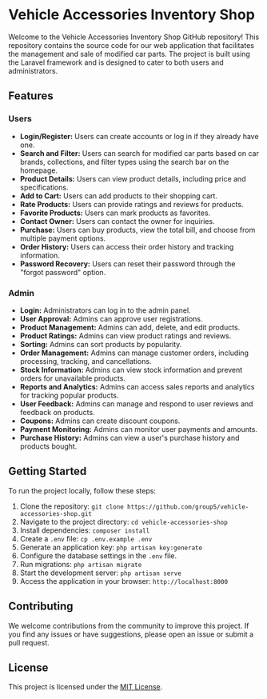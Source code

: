 # Vehicle Accessories Inventory Shop

Welcome to the Vehicle Accessories Inventory Shop GitHub repository! This repository contains the source code for our web application that facilitates the management and sale of modified car parts. The project is built using the Laravel framework and is designed to cater to both users and administrators.

## Features

### Users
- **Login/Register:** Users can create accounts or log in if they already have one.
- **Search and Filter:** Users can search for modified car parts based on car brands, collections, and filter types using the search bar on the homepage.
- **Product Details:** Users can view product details, including price and specifications.
- **Add to Cart:** Users can add products to their shopping cart.
- **Rate Products:** Users can provide ratings and reviews for products.
- **Favorite Products:** Users can mark products as favorites.
- **Contact Owner:** Users can contact the owner for inquiries.
- **Purchase:** Users can buy products, view the total bill, and choose from multiple payment options.
- **Order History:** Users can access their order history and tracking information.
- **Password Recovery:** Users can reset their password through the "forgot password" option.

### Admin
- **Login:** Administrators can log in to the admin panel.
- **User Approval:** Admins can approve user registrations.
- **Product Management:** Admins can add, delete, and edit products.
- **Product Ratings:** Admins can view product ratings and reviews.
- **Sorting:** Admins can sort products by popularity.
- **Order Management:** Admins can manage customer orders, including processing, tracking, and cancellations.
- **Stock Information:** Admins can view stock information and prevent orders for unavailable products.
- **Reports and Analytics:** Admins can access sales reports and analytics for tracking popular products.
- **User Feedback:** Admins can manage and respond to user reviews and feedback on products.
- **Coupons:** Admins can create discount coupons.
- **Payment Monitoring:** Admins can monitor user payments and amounts.
- **Purchase History:** Admins can view a user's purchase history and products bought.

## Getting Started

To run the project locally, follow these steps:

1. Clone the repository: `git clone https://github.com/group5/vehicle-accessories-shop.git`
2. Navigate to the project directory: `cd vehicle-accessories-shop`
3. Install dependencies: `composer install`
4. Create a `.env` file: `cp .env.example .env`
5. Generate an application key: `php artisan key:generate`
6. Configure the database settings in the `.env` file.
7. Run migrations: `php artisan migrate`
8. Start the development server: `php artisan serve`
9. Access the application in your browser: `http://localhost:8000`

## Contributing

We welcome contributions from the community to improve this project. If you find any issues or have suggestions, please open an issue or submit a pull request.

## License

This project is licensed under the [MIT License](LICENSE).
